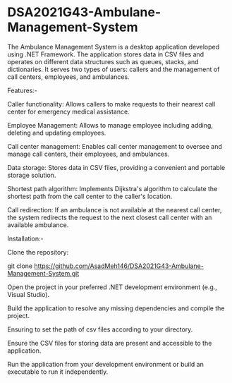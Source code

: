 # DSA2021G43-Ambulane-Management-System

The Ambulance Management System is a desktop application developed using .NET Framework. The application stores data in CSV files and operates on different data structures such as queues, stacks, and dictionaries. It serves two types of users: callers and the management of call centers, employees, and ambulances.

Features:-

Caller functionality: Allows callers to make requests to their nearest call center for emergency medical assistance.

Employee Management: Allows to manage employee including adding, deleting and updating employees.

Call center management: Enables call center management to oversee and manage call centers, their employees, and ambulances.

Data storage: Stores data in CSV files, providing a convenient and portable storage solution.

Shortest path algorithm: Implements Dijkstra's algorithm to calculate the shortest path from the call center to the caller's location.

Call redirection: If an ambulance is not available at the nearest call center, the system redirects the request to the next closest call center with an available ambulance.

Installation:-

Clone the repository:

git clone https://github.com/AsadMeh146/DSA2021G43-Ambulane-Management-System.git

Open the project in your preferred .NET development environment (e.g., Visual Studio).

Build the application to resolve any missing dependencies and compile the project.

Ensuring to set the path of csv files according to your directory. 

Ensure the CSV files for storing data are present and accessible to the application.

Run the application from your development environment or build an executable to run it independently.
